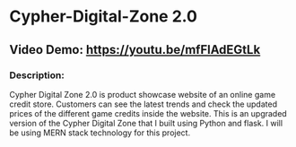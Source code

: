 # Cypher-Digital-Zone 2.0

## Video Demo: https://youtu.be/mfFlAdEGtLk

### Description:

Cypher Digital Zone 2.0 is product showcase website of an online game credit store. Customers can see the latest trends and check the updated prices of the different game credits inside the website. This is an upgraded version of the Cypher Digital Zone that I built using Python and flask. I will be using MERN stack technology for this project.
